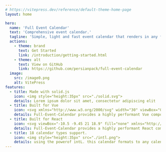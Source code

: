 ```yaml
---
# https://vitepress.dev/reference/default-theme-home-page
layout: home

hero:
  name: 'Full Event Calendar'
  text: 'Comprehensive event calendar.'
  tagline: 'Simple, light and fast event calendar that renders in any framework and library and supports 18 calendars and 100 locales powered by solid.js.'
  actions:
    - theme: brand
      text: Get Started
      link: /introduction/getting-started.html
    - theme: alt
      text: View on GitHub
      link: https://github.com/persianpack/full-event-calendar
  image:
    src: /image0.png
    alt: VitePress
features:
  - title: Made with solid.js
    icon: <img style="height:35px" src="./solid.svg">
    details: Lorem ipsum dolor sit amet, consectetur adipiscing elit
  - title: Built for Vue
    icon: <svg xmlns="http://www.w3.org/2000/svg" width="30" viewBox="0 0 256 220.8"><path fill="#41B883" d="M204.8 0H256L128 220.8 0 0h97.92L128 51.2 157.44 0h47.36Z"/><path fill="#41B883" d="m0 0 128 220.8L256 0h-51.2L128 132.48 50.56 0H0Z"/><path fill="#35495E" d="M50.56 0 128 133.12 204.8 0h-47.36L128 51.2 97.92 0H50.56Z"/></svg>
    details: Full-Event-Calendar provides a highly performant Vue component that accepts slot templates for nested content.
  - title: Built for React
    icon: <svg viewBox="-10.5 -9.45 21 18.9" fill="none" xmlns="http://www.w3.org/2000/svg" style="color:rgb(20, 158, 202);scale:0.8;" ><circle cx="0" cy="0" r="2" fill="currentColor"></circle><g stroke="currentColor" stroke-width="1" fill="none"><ellipse rx="10" ry="4.5"></ellipse><ellipse rx="10" ry="4.5" transform="rotate(60)"></ellipse><ellipse rx="10" ry="4.5" transform="rotate(120)"></ellipse></g></svg>
    details: Full-Event-Calendar provides a highly performant React component that accepts JSX components for rendering nested content
  - title: 18 calendar types support.
    icon: <img style="height:35px" src="./intl.png">
    details: using the powerof intL. this calendar formats to any calendar.
---
```


<style>
.image-src{
  border-radius: 14px;
}
:root {
  --vp-home-hero-name-color: transparent;
  --vp-home-hero-name-background: -webkit-linear-gradient(120deg, #bd34fe 30%, #41d1ff);

  --vp-home-hero-image-background-image: linear-gradient(-45deg, #bd34fe 50%, #47caff 50%);
  --vp-home-hero-image-filter: blur(44px);
}

@media (min-width: 640px) {
  :root {
    --vp-home-hero-image-filter: blur(56px);
  }
}

@media (min-width: 960px) {
  :root {
    --vp-home-hero-image-filter: blur(68px);
  }
}
</style>
